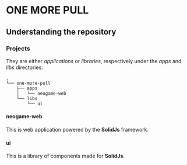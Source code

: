 # ONE MORE PULL

## Understanding the repository

### Projects

They are either _applications_ or _libraries_, respectively under the _apps_ and _libs_ directories.

```
.
└── one-more-pull
    ├── apps
    │   └── neogame-web
    └── libs
        └── ui
```

#### neogame-web

This is web application powered by the **SolidJs** framework.

#### ui

This is a library of components made for **SolidJs**.
